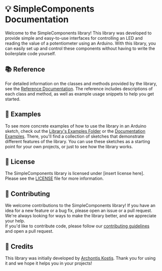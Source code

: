 # 💡 SimpleComponents Documentation

Welcome to the SimpleComponents library! This library was developed to provide simple and easy-to-use interfaces for controlling an LED and reading the value of a potentiometer using an Arduino. With this library, you can easily set up and control these components without having to write the boilerplate code yourself.

## 📚 Reference

For detailed information on the classes and methods provided by the library, see the [Reference Documentation](https://github.com/ArchontisKostis/SimpleComponents/blob/main/docs/Reference.md). The reference includes descriptions of each class and method, as well as example usage snippets to help you get started.

## 🚀 Examples

To see more concrete examples of how to use the library in an Arduino sketch, check out the [Library's Examples Folder](https://github.com/ArchontisKostis/SimpleComponents/tree/main/examples) or the [Documentation Examples](https://github.com/ArchontisKostis/SimpleComponents/tree/main/docs/examples). There, you'll find a collection of sketches that demonstrate different features of the library. You can use these sketches as a starting point for your own projects, or just to see how the library works.

## 📃 License

The SimpleComponents library is licensed under [insert license here]. Please see the [LICENSE](LICENSE) file for more information.


## 🤝 Contributing

We welcome contributions to the SimpleComponents library! If you have an idea for a new feature or a bug fix, please open an issue or a pull request. We're always looking for ways to make the library better, and we appreciate your help. <br>
If you'd like to contribute code, please follow our [contributing guidelines](https://github.com/ArchontisKostis/SimpleComponents/blob/main/docs/CONTRIBUTING.MD) and open a pull request.

## 🙏 Credits

This library was initially developed by [Archontis Kostis](www.github.com/ArchontisKostis). Thank you for using it and we hope it helps you in your projects!
